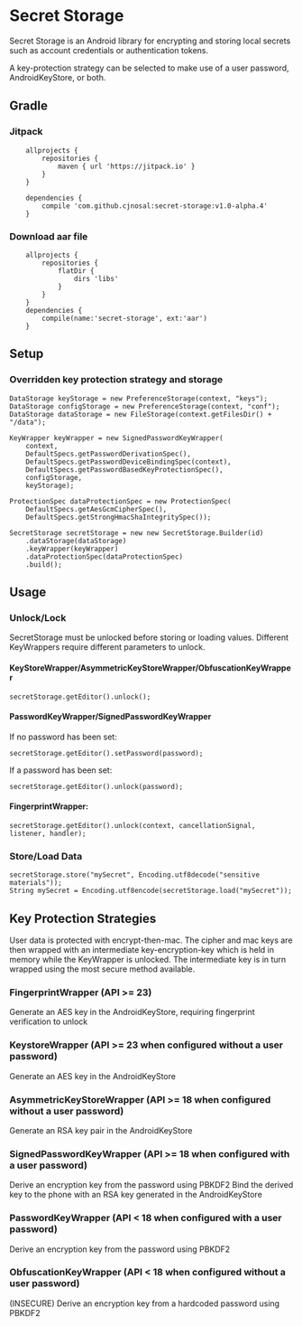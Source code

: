 # Secret Storage
Secret Storage is an Android library for encrypting and storing local secrets such as account credentials or authentication tokens.

A key-protection strategy can be selected to make use of a user password, AndroidKeyStore, or both.
## Gradle
### Jitpack
```
    allprojects {
        repositories {
            maven { url 'https://jitpack.io' }
        }
    }
    
    dependencies {
        compile 'com.github.cjnosal:secret-storage:v1.0-alpha.4'
    }
```
### Download aar file
```
    allprojects {
        repositories {
            flatDir {
                dirs 'libs'
            }
        }
    }
    dependencies {
        compile(name:'secret-storage', ext:'aar')
    }
```
## Setup

### Overridden key protection strategy and storage
```
DataStorage keyStorage = new PreferenceStorage(context, "keys");
DataStorage configStorage = new PreferenceStorage(context, "conf");
DataStorage dataStorage = new FileStorage(context.getFilesDir() + "/data");

KeyWrapper keyWrapper = new SignedPasswordKeyWrapper(
    context,
    DefaultSpecs.getPasswordDerivationSpec(),
    DefaultSpecs.getPasswordDeviceBindingSpec(context),
    DefaultSpecs.getPasswordBasedKeyProtectionSpec(),
    configStorage,
    keyStorage);
                        
ProtectionSpec dataProtectionSpec = new ProtectionSpec(
    DefaultSpecs.getAesGcmCipherSpec(), 
    DefaultSpecs.getStrongHmacShaIntegritySpec());

SecretStorage secretStorage = new new SecretStorage.Builder(id)
    .dataStorage(dataStorage)
    .keyWrapper(keyWrapper)
    .dataProtectionSpec(dataProtectionSpec)
    .build();
```

## Usage
### Unlock/Lock
SecretStorage must be unlocked before storing or loading values. Different KeyWrappers require different parameters to unlock.
#### KeyStoreWrapper/AsymmetricKeyStoreWrapper/ObfuscationKeyWrapper
```
secretStorage.getEditor().unlock();
```
#### PasswordKeyWrapper/SignedPasswordKeyWrapper
If no password has been set:
```
secretStorage.getEditor().setPassword(password);
```
If a password has been set:
```
secretStorage.getEditor().unlock(password);
```
#### FingerprintWrapper:
```
secretStorage.getEditor().unlock(context, cancellationSignal, listener, handler);
```
### Store/Load Data
```
secretStorage.store("mySecret", Encoding.utf8decode("sensitive materials"));
String mySecret = Encoding.utf8encode(secretStorage.load("mySecret"));
```
## Key Protection Strategies
User data is protected with encrypt-then-mac. The cipher and mac keys are then wrapped with an intermediate key-encryption-key which is held in memory while the KeyWrapper is unlocked. The intermediate key is in turn wrapped using the most secure method available.
### FingerprintWrapper (API >= 23)
Generate an AES key in the AndroidKeyStore, requiring fingerprint verification to unlock
### KeystoreWrapper (API >= 23 when configured without a user password)
Generate an AES key in the AndroidKeyStore
### AsymmetricKeyStoreWrapper (API >= 18 when configured without a user password)
Generate an RSA key pair in the AndroidKeyStore
### SignedPasswordKeyWrapper (API >= 18 when configured with a user password)
Derive an encryption key from the password using PBKDF2
Bind the derived key to the phone with an RSA key generated in the AndroidKeyStore
### PasswordKeyWrapper (API < 18 when configured with a user password) 
Derive an encryption key from the password using PBKDF2
### ObfuscationKeyWrapper (API < 18 when configured without a user password)
(INSECURE) Derive an encryption key from a hardcoded password using PBKDF2 
